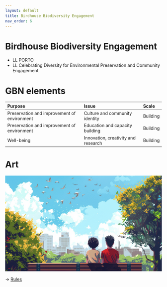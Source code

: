 ```yaml
---
layout: default
title: Birdhouse Biodiversity Engagement
nav_order: 6
---
```


# Birdhouse Biodiversity Engagement

* LL PORTO
* LL Celebrating Diversity for Environmental Preservation and Community Engagement


# GBN elements

| Purpose                                     | Issue                               | Scale    |
|:--------------------------------------------|:------------------------------------|:---------|
| Preservation and improvement of environment | Culture and community identity      | Building |
| Preservation and improvement of environment | Education and capacity building     | Building |
| Well-being                                  | Innovation, creativity and research | Building |

# Art

![](art/BDE.png)




-> [Rules](rules.md)

